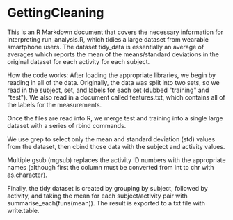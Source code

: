 # GettingCleaning
This is an R Markdown document that covers the necessary information for interpreting run_analysis.R, which tidies a large dataset from wearable smartphone users. The dataset tidy_data is essentially an average of averages which reports the mean of the means/standard deviations in the original dataset for each activity for each subject.

How the code works:
After loading the appropriate libraries, we begin by reading in all of the data. Originally, the data was split into two sets, so we read in the subject, set, and labels for each set (dubbed "training" and "test"). We also read in a document called features.txt, which contains all of the labels for the measurements.

Once the files are read into R, we merge test and training into a single large dataset with a series of rbind commands.

We use grep to select only the mean and standard deviation (std) values from the dataset, then cbind those data with the subject and activity values.

Multiple gsub (mgsub) replaces the activity ID numbers with the appropriate names (although first the column must be converted from int to chr with as.character).

Finally, the tidy dataset is created by grouping by subject, followed by activity, and taking the mean for each subject/activity pair with summarise_each(funs(mean)). The result is exported to a txt file with write.table.
